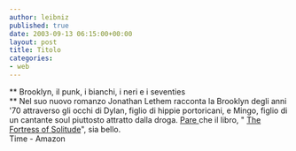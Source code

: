 ```yaml
---
author: leibniz
published: true
date: 2003-09-13 06:15:00+00:00
layout: post
title: Titolo
categories:
- web
---
```


   ** Brooklyn, il punk, i bianchi, i neri e i seventies   
**   Nel suo nuovo romanzo Jonathan Lethem racconta la Brooklyn degli anni '70 attraverso gli occhi di Dylan, figlio di hippie portoricani, e Mingo, figlio di un cantante soul piuttosto attratto dalla droga.  [ Pare ](http://www.time.com/time/magazine/article/0,9171,1101030915-483318,00.html)che il  libro, " [ The Fortress of Solitude](http://www.amazon.com/exec/obidos/ASIN/0385500696/qid=1063432828/sr=2-1/ref=sr_2_1/103-6726428-7933438#product-details)", sia bello.   
Time - Amazon
